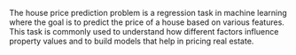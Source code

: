 The house price prediction problem is a regression task in machine learning where the goal is to predict the price of a house based on various features. This task is commonly used to understand how different factors influence property values and to build models that help in pricing real estate.
